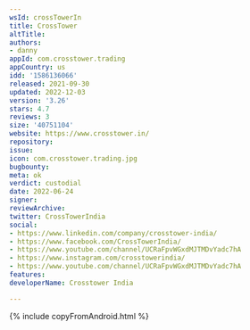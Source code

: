 ```yaml
---
wsId: crossTowerIn
title: CrossTower
altTitle: 
authors:
- danny
appId: com.crosstower.trading
appCountry: us
idd: '1586136066'
released: 2021-09-30
updated: 2022-12-03
version: '3.26'
stars: 4.7
reviews: 3
size: '40751104'
website: https://www.crosstower.in/
repository: 
issue: 
icon: com.crosstower.trading.jpg
bugbounty: 
meta: ok
verdict: custodial
date: 2022-06-24
signer: 
reviewArchive: 
twitter: CrossTowerIndia
social:
- https://www.linkedin.com/company/crosstower-india/
- https://www.facebook.com/CrossTowerIndia/
- https://www.youtube.com/channel/UCRaFpvWGxdMJTMDvYadc7hA
- https://www.instagram.com/crosstowerindia/
- https://www.youtube.com/channel/UCRaFpvWGxdMJTMDvYadc7hA
features: 
developerName: Crosstower India

---
```


{% include copyFromAndroid.html %}